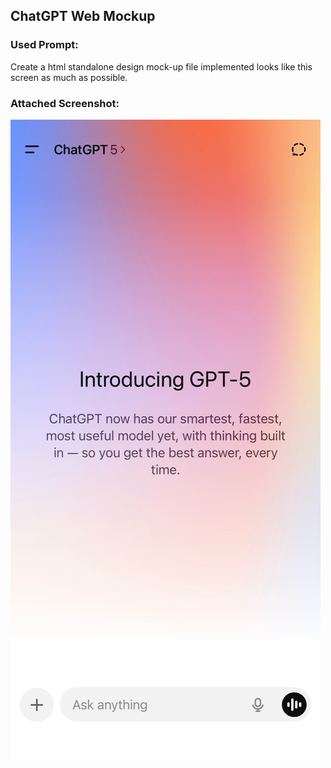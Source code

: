 ## ChatGPT Web Mockup

### Used Prompt:
Create a html standalone design mock-up file implemented looks like this screen as much as possible.

### Attached Screenshot:
![Screenshot](./image.png)